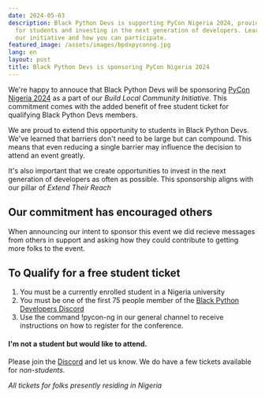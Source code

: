 ```yaml
---
date: 2024-05-03
description: Black Python Devs is supporting PyCon Nigeria 2024, providing opportunities
  for students and investing in the next generation of developers. Learn more about
  our initiative and how you can participate.
featured_image: /assets/images/bpdxpyconng.jpg
lang: en
layout: post
title: Black Python Devs is sponsoring PyCon Nigeria 2024
---
```


We're happy to annouce that Black Python Devs will be sponsoring [PyCon Nigeria 2024](https://ng.pycon.org/) as a part of our _Build Local Community Initiative_. This commitment comes with the added benefit of free student ticket for qualifying Black Python Devs members.

We are proud to extend this opportunity to students in Black Python Devs. We've learned that barriers don't need to be large but can compound. This means that even reducing a single barrier may influence the decision to attend an event greatly.

It's also important that we create opportunities to invest in the next generation of developers as often as possible. This sponsorship aligns with our pillar of _Extend Their Reach_

## Our commitment has encouraged others

When announcing our intent to sponsor this event we did recieve messages from others in support and asking how they could contribute to getting more folks to the event.

## To Qualify for a free student ticket

1. You must be a currently enrolled student in a Nigeria university
2. You must be one of the first 75 people member of the [Black Python Developers Discord](https://discord.gg/xdfSHRrcuH)
3. Use the command !pycon-ng in our general channel to receive instructions on how to register for the conference.

#### I'm not a student but would like to attend.

Please join the [Discord](https://discord.gg/xdfSHRrcuH) and let us know. We do have a few tickets available for _non-students_.

_All tickets for folks presently residing in Nigeria_

